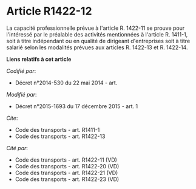 # Article R1422-12

La capacité professionnelle prévue à l'article R. 1422-11 se prouve pour l'intéressé par le préalable des activités
mentionnées à l'article R. 1411-1, soit à titre indépendant ou en qualité de dirigeant d'entreprises soit à titre salarié
selon les modalités prévues aux articles R. 1422-13 et R. 1422-14.

**Liens relatifs à cet article**

_Codifié par_:

  - Décret n°2014-530 du 22 mai 2014 - art.

_Modifié par_:

  - Décret n°2015-1693 du 17 décembre 2015 - art. 1

_Cite_:

  - Code des transports - art. R1411-1
  - Code des transports - art. R1422-13

_Cité par_:

  - Code des transports - art. R1422-11 (VD)
  - Code des transports - art. R1422-20 (VD)
  - Code des transports - art. R1422-21 (VD)
  - Code des transports - art. R1422-23 (VD)
